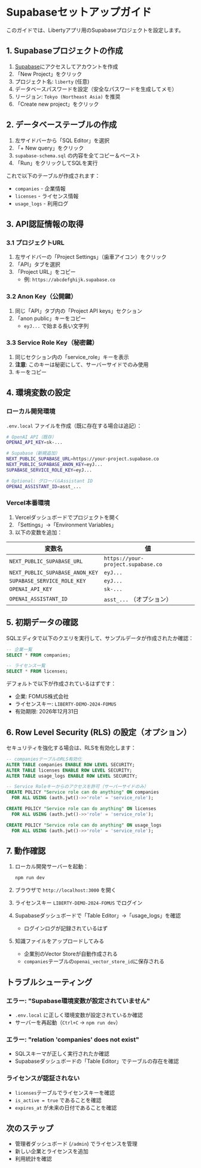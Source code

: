 # Supabaseセットアップガイド

このガイドでは、Libertyアプリ用のSupabaseプロジェクトを設定します。

## 1. Supabaseプロジェクトの作成

1. [Supabase](https://supabase.com/)にアクセスしてアカウントを作成
2. 「New Project」をクリック
3. プロジェクト名: `liberty` (任意)
4. データベースパスワードを設定（安全なパスワードを生成してメモ）
5. リージョン: `Tokyo (Northeast Asia)` を推奨
6. 「Create new project」をクリック

## 2. データベーステーブルの作成

1. 左サイドバーから「SQL Editor」を選択
2. 「+ New query」をクリック
3. `supabase-schema.sql` の内容を全てコピー＆ペースト
4. 「Run」をクリックしてSQLを実行

これで以下のテーブルが作成されます：
- `companies` - 企業情報
- `licenses` - ライセンス情報
- `usage_logs` - 利用ログ

## 3. API認証情報の取得

### 3.1 プロジェクトURL
1. 左サイドバーの「Project Settings」（歯車アイコン）をクリック
2. 「API」タブを選択
3. 「Project URL」をコピー
   - 例: `https://abcdefghijk.supabase.co`

### 3.2 Anon Key（公開鍵）
1. 同じ「API」タブ内の「Project API keys」セクション
2. 「anon public」キーをコピー
   - `eyJ...` で始まる長い文字列

### 3.3 Service Role Key（秘密鍵）
1. 同じセクション内の「service_role」キーを表示
2. **注意**: このキーは秘密にして、サーバーサイドでのみ使用
3. キーをコピー

## 4. 環境変数の設定

### ローカル開発環境

`.env.local` ファイルを作成（既に存在する場合は追記）：

```bash
# OpenAI API（既存）
OPENAI_API_KEY=sk-...

# Supabase（新規追加）
NEXT_PUBLIC_SUPABASE_URL=https://your-project.supabase.co
NEXT_PUBLIC_SUPABASE_ANON_KEY=eyJ...
SUPABASE_SERVICE_ROLE_KEY=eyJ...

# Optional: グローバルAssistant ID
OPENAI_ASSISTANT_ID=asst_...
```

### Vercel本番環境

1. Vercelダッシュボードでプロジェクトを開く
2. 「Settings」→「Environment Variables」
3. 以下の変数を追加：

| 変数名 | 値 |
|--------|-----|
| `NEXT_PUBLIC_SUPABASE_URL` | `https://your-project.supabase.co` |
| `NEXT_PUBLIC_SUPABASE_ANON_KEY` | `eyJ...` |
| `SUPABASE_SERVICE_ROLE_KEY` | `eyJ...` |
| `OPENAI_API_KEY` | `sk-...` |
| `OPENAI_ASSISTANT_ID` | `asst_...` （オプション） |

## 5. 初期データの確認

SQLエディタで以下のクエリを実行して、サンプルデータが作成されたか確認：

```sql
-- 企業一覧
SELECT * FROM companies;

-- ライセンス一覧
SELECT * FROM licenses;
```

デフォルトで以下が作成されているはずです：
- 企業: FOMUS株式会社
- ライセンスキー: `LIBERTY-DEMO-2024-FOMUS`
- 有効期限: 2026年12月31日

## 6. Row Level Security (RLS) の設定（オプション）

セキュリティを強化する場合は、RLSを有効化します：

```sql
-- companiesテーブルのRLS有効化
ALTER TABLE companies ENABLE ROW LEVEL SECURITY;
ALTER TABLE licenses ENABLE ROW LEVEL SECURITY;
ALTER TABLE usage_logs ENABLE ROW LEVEL SECURITY;

-- Service Roleキーからのアクセスを許可（サーバーサイドのみ）
CREATE POLICY "Service role can do anything" ON companies
  FOR ALL USING (auth.jwt()->>'role' = 'service_role');

CREATE POLICY "Service role can do anything" ON licenses
  FOR ALL USING (auth.jwt()->>'role' = 'service_role');

CREATE POLICY "Service role can do anything" ON usage_logs
  FOR ALL USING (auth.jwt()->>'role' = 'service_role');
```

## 7. 動作確認

1. ローカル開発サーバーを起動：
   ```bash
   npm run dev
   ```

2. ブラウザで `http://localhost:3000` を開く

3. ライセンスキー `LIBERTY-DEMO-2024-FOMUS` でログイン

4. Supabaseダッシュボードで「Table Editor」→「usage_logs」を確認
   - ログインログが記録されているはず

5. 知識ファイルをアップロードしてみる
   - 企業別のVector Storeが自動作成される
   - `companies`テーブルの`openai_vector_store_id`に保存される

## トラブルシューティング

### エラー: "Supabase環境変数が設定されていません"

- `.env.local` に正しく環境変数が設定されているか確認
- サーバーを再起動（`Ctrl+C` → `npm run dev`）

### エラー: "relation 'companies' does not exist"

- SQLスキーマが正しく実行されたか確認
- Supabaseダッシュボードの「Table Editor」でテーブルの存在を確認

### ライセンスが認証されない

- `licenses`テーブルでライセンスキーを確認
- `is_active = true` であることを確認
- `expires_at` が未来の日付であることを確認

## 次のステップ

- 管理者ダッシュボード (`/admin`) でライセンスを管理
- 新しい企業とライセンスを追加
- 利用統計を確認
